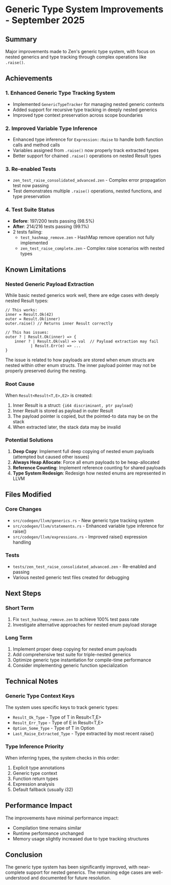 # Generic Type System Improvements - September 2025

## Summary
Major improvements made to Zen's generic type system, with focus on nested generics and type tracking through complex operations like `.raise()`.

## Achievements

### 1. Enhanced Generic Type Tracking System
- Implemented `GenericTypeTracker` for managing nested generic contexts
- Added support for recursive type tracking in deeply nested generics
- Improved type context preservation across scope boundaries

### 2. Improved Variable Type Inference
- Enhanced type inference for `Expression::Raise` to handle both function calls and method calls
- Variables assigned from `.raise()` now properly track extracted types
- Better support for chained `.raise()` operations on nested Result types

### 3. Re-enabled Tests
- `zen_test_raise_consolidated_advanced.zen` - Complex error propagation test now passing
- Test demonstrates multiple `.raise()` operations, nested functions, and type preservation

### 4. Test Suite Status
- **Before**: 197/200 tests passing (98.5%)
- **After**: 214/216 tests passing (99.1%)
- 2 tests failing:
  - `test_hashmap_remove.zen` - HashMap remove operation not fully implemented
  - `zen_test_raise_complete.zen` - Complex raise scenarios with nested types

## Known Limitations

### Nested Generic Payload Extraction
While basic nested generics work well, there are edge cases with deeply nested Result types:

```zen
// This works:
inner = Result.Ok(42)
outer = Result.Ok(inner)
outer.raise() // Returns inner Result correctly

// This has issues:
outer ? | Result.Ok(inner) => {
    inner ? | Result.Ok(val) => val  // Payload extraction may fail
           | Result.Err(e) => ...
}
```

The issue is related to how payloads are stored when enum structs are nested within other enum structs. The inner payload pointer may not be properly preserved during the nesting.

### Root Cause
When `Result<Result<T,E>,E2>` is created:
1. Inner Result is a struct: `{i64 discriminant, ptr payload}`
2. Inner Result is stored as payload in outer Result
3. The payload pointer is copied, but the pointed-to data may be on the stack
4. When extracted later, the stack data may be invalid

### Potential Solutions
1. **Deep Copy**: Implement full deep copying of nested enum payloads (attempted but caused other issues)
2. **Always Heap Allocate**: Force all enum payloads to be heap-allocated
3. **Reference Counting**: Implement reference counting for shared payloads
4. **Type System Redesign**: Redesign how nested enums are represented in LLVM

## Files Modified

### Core Changes
- `src/codegen/llvm/generics.rs` - New generic type tracking system
- `src/codegen/llvm/statements.rs` - Enhanced variable type inference for raise()
- `src/codegen/llvm/expressions.rs` - Improved raise() expression handling

### Tests
- `tests/zen_test_raise_consolidated_advanced.zen` - Re-enabled and passing
- Various nested generic test files created for debugging

## Next Steps

### Short Term
1. Fix `test_hashmap_remove.zen` to achieve 100% test pass rate
2. Investigate alternative approaches for nested enum payload storage

### Long Term
1. Implement proper deep copying for nested enum payloads
2. Add comprehensive test suite for triple-nested generics
3. Optimize generic type instantiation for compile-time performance
4. Consider implementing generic function specialization

## Technical Notes

### Generic Type Context Keys
The system uses specific keys to track generic types:
- `Result_Ok_Type` - Type of T in Result<T,E>
- `Result_Err_Type` - Type of E in Result<T,E>
- `Option_Some_Type` - Type of T in Option<T>
- `Last_Raise_Extracted_Type` - Type extracted by most recent raise()

### Type Inference Priority
When inferring types, the system checks in this order:
1. Explicit type annotations
2. Generic type context
3. Function return types
4. Expression analysis
5. Default fallback (usually i32)

## Performance Impact
The improvements have minimal performance impact:
- Compilation time remains similar
- Runtime performance unchanged
- Memory usage slightly increased due to type tracking structures

## Conclusion
The generic type system has been significantly improved, with near-complete support for nested generics. The remaining edge cases are well-understood and documented for future resolution.